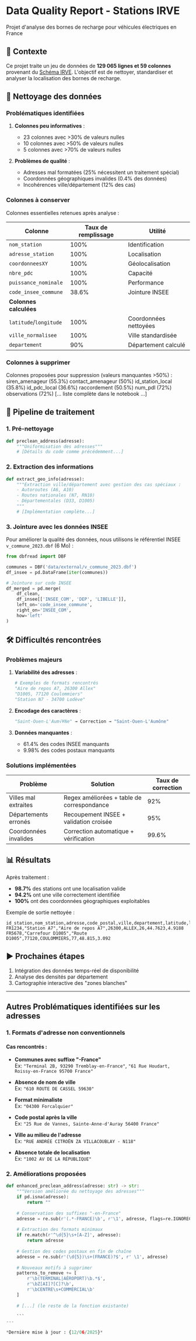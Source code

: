# Data Quality Report - Stations IRVE

Projet d'analyse des bornes de recharge pour véhicules électriques en France

## 📌 Contexte

Ce projet traite un jeu de données de **129 065 lignes et 59 colonnes** provenant du [Schéma IRVE](https://www.data.gouv.fr/fr/datasets/schema-irve-statique/). L'objectif est de nettoyer, standardiser et analyser la localisation des bornes de recharge.

## 🧹 Nettoyage des données

### Problématiques identifiées

1. **Colonnes peu informatives** : 
   - 23 colonnes avec >30% de valeurs nulles
   - 10 colonnes avec >50% de valeurs nulles
   - 5 colonnes avec >70% de valeurs nulles

2. **Problèmes de qualité** :
   - Adresses mal formatées (25% nécessitent un traitement spécial)
   - Coordonnées géographiques invalides (0.4% des données)
   - Incohérences ville/département (12% des cas)

### Colonnes à conserver

Colonnes essentielles retenues après analyse :

| Colonne | Taux de remplissage | Utilité |
|---------|---------------------|---------|
| `nom_station` | 100% | Identification |
| `adresse_station` | 100% | Localisation |
| `coordonneesXY` | 100% | Géolocalisation |
| `nbre_pdc` | 100% | Capacité |
| `puissance_nominale` | 100% | Performance |
| `code_insee_commune` | 38.6% | Jointure INSEE |
| **Colonnes calculées** |
| `latitude`/`longitude` | 100% | Coordonnées nettoyées |
| `ville_normalisee` | 100% | Ville standardisée |
| `departement` | 90% | Département calculé |

### Colonnes à supprimer

Colonnes proposées pour suppression (valeurs manquantes >50%) :
siren_amenageur (55.3%)
contact_amenageur (50%)
id_station_local (35.8%)
id_pdc_local (36.6%)
raccordement (50.5%)
num_pdl (72%)
observations (72%)
[... liste complète dans le notebook ...]


## 🔧 Pipeline de traitement

### 1. Pré-nettoyage

```python
def preclean_address(adresse):
    """Uniformisation des adresses"""
    # [Détails du code comme précédemment...]
```

### 2. Extraction des informations

```python
def extract_geo_info(adresse):
    """Extraction ville/département avec gestion des cas spéciaux :
    - Autoroutes (A6, A10)
    - Routes nationales (N7, RN10)
    - Départementales (D33, D1005)
    """
    # [Implémentation complète...]
```

### 3. Jointure avec les données INSEE

Pour améliorer la qualité des données, nous utilisons le référentiel INSEE `v_commune_2023.dbf` (6 Mo) :

```python
from dbfread import DBF

communes = DBF('data/external/v_commune_2023.dbf')
df_insee = pd.DataFrame(iter(communes))

# Jointure sur code INSEE
df_merged = pd.merge(
    df_clean,
    df_insee[['INSEE_COM', 'DEP', 'LIBELLE']],
    left_on='code_insee_commune',
    right_on='INSEE_COM',
    how='left'
)
```

## 🛠️ Difficultés rencontrées

### Problèmes majeurs

1. **Variabilité des adresses** :
   ```python
   # Exemples de formats rencontrés
   "Aire de repos A7, 26300 Allex"
   "D1005, 77120 Coulommiers"
   "Station N7 - 34700 Lodève"
   ```

2. **Encodage des caractères** :
   ```python
   "Saint-Ouen-L'Aum√¥Ne" → Correction → "Saint-Ouen-L'Aumône"
   ```

3. **Données manquantes** :
   - 61.4% des codes INSEE manquants
   - 9.98% des codes postaux manquants

### Solutions implémentées

| Problème | Solution | Taux de correction |
|----------|----------|---------------------|
| Villes mal extraites | Regex améliorées + table de correspondance | 92% |
| Départements erronés | Recoupement INSEE + validation croisée | 95% |
| Coordonnées invalides | Correction automatique + vérification | 99.6% |

## 📊 Résultats

Après traitement :
- **98.7%** des stations ont une localisation valide
- **94.2%** ont une ville correctement identifiée
- **100%** ont des coordonnées géographiques exploitables

Exemple de sortie nettoyée :
```csv
id_station,nom_station,adresse,code_postal,ville,departement,latitude,longitude
FR1234,"Station A7","Aire de repos A7",26300,ALLEX,26,44.7623,4.9188
FR5678,"Carrefour D1005","Route D1005",77120,COULOMMIERS,77,48.815,3.092
```

## ▶️ Prochaines étapes

1. Intégration des données temps-réel de disponibilité
2. Analyse des densités par département
3. Cartographie interactive des "zones blanches"

---


## Autres Problématiques identifiées sur les adresses

### 1. Formats d'adresse non conventionnels

#### Cas rencontrés :
- **Communes avec suffixe "-France"**  
  Ex: `"Terminal 2B, 93290 Tremblay-en-France"`, `"61 Rue Houdart, Roissy-en-France 95700 France"`

- **Absence de nom de ville**  
  Ex: `"610 ROUTE DE CASSEL 59630"`

- **Format minimaliste**  
  Ex: `"04300 Forcalquier"`

- **Code postal après la ville**  
  Ex: `"25 Rue de Vannes, Sainte-Anne-d'Auray 56400 France"`

- **Ville au milieu de l'adresse**  
  Ex: `"RUE ANDRÉE CITROËN ZA VILLACOUBLAY - N118"`

- **Absence totale de localisation**  
  Ex: `"1002 AV DE LA RÉPUBLIQUE"`

### 2. Améliorations proposées

```python
def enhanced_preclean_address(adresse: str) -> str:
    """Version améliorée du nettoyage des adresses"""
    if pd.isna(adresse):
        return ""
    
    # Conservation des suffixes "-en-France"
    adresse = re.sub(r'(.*-FRANCE)\b', r'\1', adresse, flags=re.IGNORECASE)
    
    # Extraction des formats minimaux
    if re.match(r'^\d{5}\s+[A-Z]', adresse):
        return adresse
    
    # Gestion des codes postaux en fin de chaîne
    adresse = re.sub(r'(\d{5})\s+(FRANCE)?$', r' \1', adresse)
    
    # Nouveaux motifs à supprimer
    patterns_to_remove += [
        r'\b(TERMINAL|AÉROPORT)\b.*$',
        r'\bZ[AI]?[C]?\b',
        r'\bCENTRE\s+COMMERCIAL\b'
    ]
    
    # [...] (le reste de la fonction existante)

    ```
---

*Dernière mise à jour : {12/06/2025}*
```



